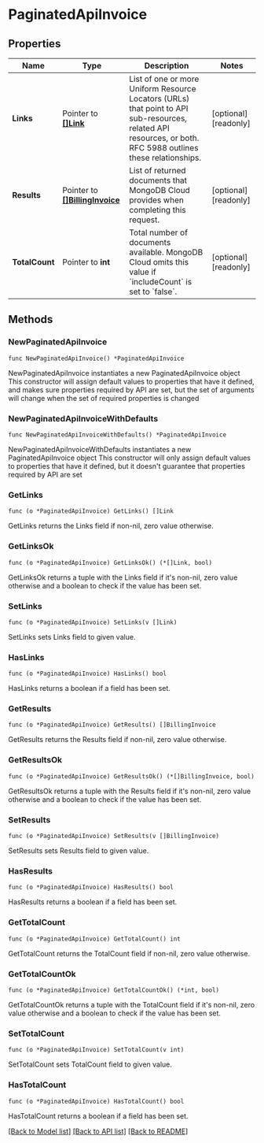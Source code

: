# PaginatedApiInvoice

## Properties

Name | Type | Description | Notes
------------ | ------------- | ------------- | -------------
**Links** | Pointer to [**[]Link**](Link.md) | List of one or more Uniform Resource Locators (URLs) that point to API sub-resources, related API resources, or both. RFC 5988 outlines these relationships. | [optional] [readonly] 
**Results** | Pointer to [**[]BillingInvoice**](BillingInvoice.md) | List of returned documents that MongoDB Cloud provides when completing this request. | [optional] [readonly] 
**TotalCount** | Pointer to **int** | Total number of documents available. MongoDB Cloud omits this value if &#x60;includeCount&#x60; is set to &#x60;false&#x60;. | [optional] [readonly] 

## Methods

### NewPaginatedApiInvoice

`func NewPaginatedApiInvoice() *PaginatedApiInvoice`

NewPaginatedApiInvoice instantiates a new PaginatedApiInvoice object
This constructor will assign default values to properties that have it defined,
and makes sure properties required by API are set, but the set of arguments
will change when the set of required properties is changed

### NewPaginatedApiInvoiceWithDefaults

`func NewPaginatedApiInvoiceWithDefaults() *PaginatedApiInvoice`

NewPaginatedApiInvoiceWithDefaults instantiates a new PaginatedApiInvoice object
This constructor will only assign default values to properties that have it defined,
but it doesn't guarantee that properties required by API are set

### GetLinks

`func (o *PaginatedApiInvoice) GetLinks() []Link`

GetLinks returns the Links field if non-nil, zero value otherwise.

### GetLinksOk

`func (o *PaginatedApiInvoice) GetLinksOk() (*[]Link, bool)`

GetLinksOk returns a tuple with the Links field if it's non-nil, zero value otherwise
and a boolean to check if the value has been set.

### SetLinks

`func (o *PaginatedApiInvoice) SetLinks(v []Link)`

SetLinks sets Links field to given value.

### HasLinks

`func (o *PaginatedApiInvoice) HasLinks() bool`

HasLinks returns a boolean if a field has been set.
### GetResults

`func (o *PaginatedApiInvoice) GetResults() []BillingInvoice`

GetResults returns the Results field if non-nil, zero value otherwise.

### GetResultsOk

`func (o *PaginatedApiInvoice) GetResultsOk() (*[]BillingInvoice, bool)`

GetResultsOk returns a tuple with the Results field if it's non-nil, zero value otherwise
and a boolean to check if the value has been set.

### SetResults

`func (o *PaginatedApiInvoice) SetResults(v []BillingInvoice)`

SetResults sets Results field to given value.

### HasResults

`func (o *PaginatedApiInvoice) HasResults() bool`

HasResults returns a boolean if a field has been set.
### GetTotalCount

`func (o *PaginatedApiInvoice) GetTotalCount() int`

GetTotalCount returns the TotalCount field if non-nil, zero value otherwise.

### GetTotalCountOk

`func (o *PaginatedApiInvoice) GetTotalCountOk() (*int, bool)`

GetTotalCountOk returns a tuple with the TotalCount field if it's non-nil, zero value otherwise
and a boolean to check if the value has been set.

### SetTotalCount

`func (o *PaginatedApiInvoice) SetTotalCount(v int)`

SetTotalCount sets TotalCount field to given value.

### HasTotalCount

`func (o *PaginatedApiInvoice) HasTotalCount() bool`

HasTotalCount returns a boolean if a field has been set.

[[Back to Model list]](../README.md#documentation-for-models) [[Back to API list]](../README.md#documentation-for-api-endpoints) [[Back to README]](../README.md)


